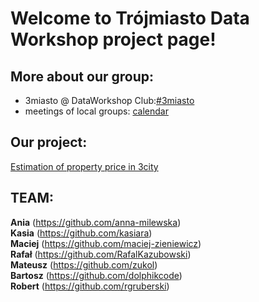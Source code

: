 # Welcome to Trójmiasto Data Workshop project page!

## More about our group:
* 3miasto @ DataWorkshop Club:[#3miasto](https://app.slack.com/client/TCCTN4HU3/CG8FJ6DDL/thread/GHYKUJ16C-1590650064.129700)<br/>
* meetings of local groups: [calendar](https://bit.ly/39LUIA0)

## Our project:
[Estimation of property price in 3city](https://github.com/dataworkshop/dw_3miasto_project/tree/master/Estimation%20of%20property%20price%20in%20Trojmiasto)


## TEAM:<br/>
**Ania** (https://github.com/anna-milewska) </br>
**Kasia** (https://github.com/kasiara)<br/>
**Maciej** (https://github.com/maciej-zieniewicz)<br/>
**Rafał** (https://github.com/RafalKazubowski)<br/>
**Mateusz** (https://github.com/zukol)<br/>
**Bartosz** (https://github.com/dolphikcode)<br/>
**Robert** (https://github.com/rgruberski)
